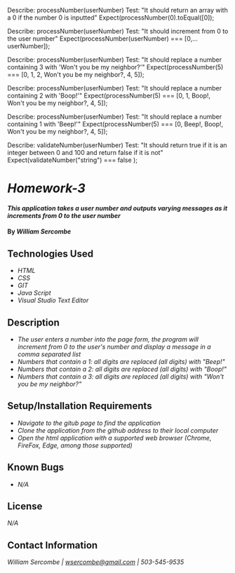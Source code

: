Describe: processNumber(userNumber)
Test: "It should return an array with a 0 if the number 0 is inputted"
Expect(processNumber(0).toEqual([0]);

Describe: processNumber(userNumber)
Test: "It should increment from 0 to the user number"
Expect(processNumber(userNumber) === [0,... userNumber]);

Describe: processNumber(userNumber)
Test: "It should replace a number containing 3 with 'Won't you be my neighbor?'"
Expect(processNumber(5) === [0, 1, 2, Won't you be my neighbor?, 4, 5]);

Describe: processNumber(userNumber)
Test: "It should replace a number containing 2 with 'Boop!'"
Expect(processNumber(5) === [0, 1, Boop!, Won't you be my neighbor?, 4, 5]);

Describe: processNumber(userNumber)
Test: "It should replace a number containing 1 with 'Beep!'"
Expect(processNumber(5) === [0, Beep!, Boop!, Won't you be my neighbor?, 4, 5]);

Describe: validateNumber(userNumber)
Test: "It should return true if it is an integer between 0 and 100 and return false if it is not"
Expect(validateNumber("string") === false );


# _Homework-3_

#### _This application takes a user number and outputs varying messages as it increments from 0 to the user number_

#### By _**William Sercombe**_

## Technologies Used

* _HTML_
* _CSS_
* _GIT_
* _Java Script_
* _Visual Studio Text Editor_

## Description

* _The user enters a number into the page form, the program will increment from 0 to the user's number and display a message in a comma separated list_
* _Numbers that contain a 1: all digits are replaced (all digits) with "Beep!"_
* _Numbers that contain a 2: all digits are replaced (all digits) with "Boop!"_
* _Numbers that contain a 3: all digits are replaced (all digits) with "Won't you be my neighbor?"_

## Setup/Installation Requirements

* _Navigate to the gitub page to find the application_
* _Clone the application from the github address to their local computer_
* _Open the html application with a supported web browser (Chrome, FireFox, Edge, among those supported)_


## Known Bugs

* _N/A_

## License

_N/A_

## Contact Information

_William Sercombe | wsercombe@gmail.com | 503-545-9535_